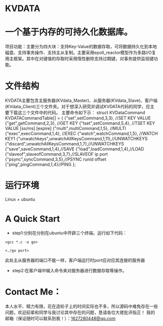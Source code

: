 # KVDATA
# 一个基于内存的可持久化数据库。
项目功能：主要分为四大块：支持Key-Value的数据存取，可将数据持久化到本地磁盘、支持事务操作、支持主从复制。主要采用epoll_reactor模型作为多路I/O复用主框架。其中在对键值的存取时采用惰性删除支持过期键，对事务提供监视键功能。

# 文件结构
KVDATA主要包含主服务器(KVdata_Master)、从服务器(KVdata_Slave)、客户端(KVdata_Client)三个文件夹。对于想深入研究并调试KVDATA代码的同学，应主要下载这三个文件中的代码。
主要命令如下示：
struct KVDataCommand KVDATACommandTable[] = {
    {"set",setCommand,3,3}, //SET KEY VALUE
    {"get",getCommand,2,3}, //GET KEY
    {"tset",setCommand,5,4}, //TSET KEY VALUE [ss/ms] [expire]
    {"multi",multiCommand,1,5},  //MULTI
    {"exec",execCommand,1,4},    //EXEC
    {"watch",watchCommand,1,5},  //WATCH KEY1
    {"unwatchkeys",unwatchAllKeysCommand,1,11},//UNWATCHKEYS
    {"discard",unwatchAllKeysCommand,1,7},//UNWATCHKEYS
    {"save",saveCommand,1,4},//SAVE
    {"load",loadCommand,1,4},//LOAD
    {"slaveof",slaveofCommand,3,7},//SLAVEOF ip port
    {"psync",syncCommand,3,5},//PSYNC runid offset
    {"ping",pingCommand,1,4}//PING
};

# 运行环境
Linux + ubuntu

# A Quick Start
* step1:分别在分别在ubuntu中开辟三个终端，运行如下代码：

`<gcc *.c -o go>`

`<./go port>` 

此处主从服务器的端口不能一样，客户端运行时port应对应其连接的服务器

* step2:在客户端中输入命令来对服务器进行数据存取等操作。

# Contact Me：
本人水平、精力有限，花在造轮子上的时间实际也不多，所以源码中难免存在一些问题，欢迎前辈和同学与我讨论其中存在的问题，恳请各位大佬批评指正！
我的邮箱（保证随时可以联系到我！）：1627280448@qq.com
